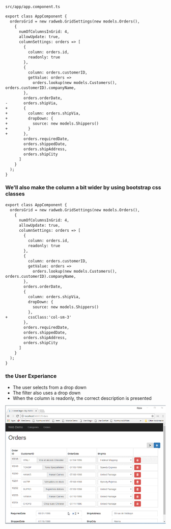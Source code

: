 ﻿`src/app/app.component.ts`
```csdiff
export class AppComponent {
  ordersGrid = new radweb.GridSettings(new models.Orders(),
    {
      numOfColumnsInGrid: 4,
      allowUpdate: true,
      columnSettings: orders => [
        {
          column: orders.id,
          readonly: true
        },
        {
          column: orders.customerID,
          getValue: orders =>
            orders.lookup(new models.Customers(), orders.customerID).companyName,
        },
        orders.orderDate,
-       orders.shipVia,
+       {
+         column: orders.shipVia,
+         dropDown: {
+           source: new models.Shippers()
+         }
+       },
        orders.requiredDate,
        orders.shippedDate,
        orders.shipAddress,
        orders.shipCity
      ]
    }
  );
}
```
### We'll also make the column a bit wider by using bootstrap css classes
```csdiff
export class AppComponent {
  ordersGrid = new radweb.GridSettings(new models.Orders(),
    {
      numOfColumnsInGrid: 4,
      allowUpdate: true,
      columnSettings: orders => [
        {
          column: orders.id,
          readonly: true
        },
        {
          column: orders.customerID,
          getValue: orders =>
            orders.lookup(new models.Customers(), orders.customerID).companyName,
        },
        orders.orderDate,
        {
          column: orders.shipVia,
          dropDown: {
            source: new models.Shippers()
          },
+         cssClass:'col-sm-3'
        },
        orders.requiredDate,
        orders.shippedDate,
        orders.shipAddress,
        orders.shipCity
      ]
    }
  );
}

```
### the User Experiance
* The user selects from a drop down
* The filter also uses a drop down
* When the column is readonly, the correct description is presented

![2017 10 15 08H52 53](2017-10-15_08h52_53.gif)